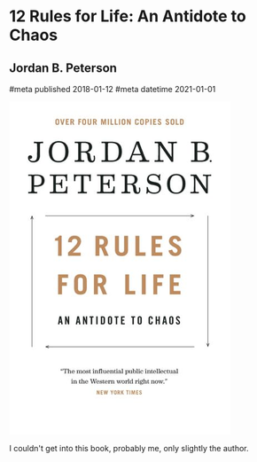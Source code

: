 # 12 Rules for Life: An Antidote to Chaos
## Jordan B. Peterson
#meta published 2018-01-12
#meta datetime 2021-01-01

![12 Rules for Life: An Antidote to Chaos](covers/12-rules-for-life.jpg)

I couldn't get into this book, probably me, only slightly the author.